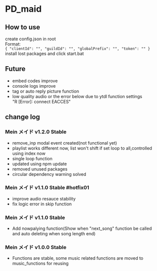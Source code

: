 # PD_maid

## How to use

create config.json in root</br>
Format:</br>
`
{
    "clientId": "",
    "guildId": "",
    "globalPrefix": "",
    "token": ""
}
`</br>
install lost packages and click start.bat</br>

## Future

- embed codes improve
- console logs improve
- tag or auto reply picture function
- low quality audio or the error below due to ytdl function settings</br>
"R [Error]: connect EACCES"

## change log

### Mein メイド v1.2.0 Stable
- remove_inp modal event created(not functional yet)
- playlist works different now, list won't shift if set loop to all,controlled using index now
- single loop function
- updated using npm update
- removed unused packages
- circular dependency warning solved

### Mein メイド v1.1.0 Stable #hotfix01
- improve audio resauce stability
- fix logic error in skip function

### Mein メイド v1.1.0 Stable
- Add nowpalying function(Show when "next_song" function be called and auto deleting when song length end)

### Mein メイド v1.0.0 Stable
- Functions are stable, some music related functions are moved to music_functions for reusing

 
